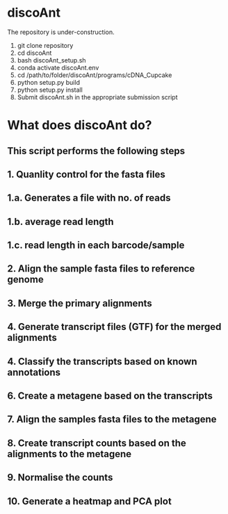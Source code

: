 # discoAnt
The repository is under-construction.

1. git clone repository
2. cd discoAnt
3. bash discoAnt_setup.sh
4. conda activate discoAnt.env
5. cd /path/to/folder/discoAnt/programs/cDNA_Cupcake
6. python setup.py build
7. python setup.py install
8. Submit discoAnt.sh in the appropriate submission script

# What does discoAnt do?

## This script performs the following steps
## 1. Quanlity control for the fasta files 
## 1.a. Generates a file with no. of reads
## 1.b. average read length
## 1.c. read length in each barcode/sample 
## 2. Align the sample fasta files to reference genome
## 3. Merge the primary alignments
## 4. Generate transcript files (GTF) for the merged alignments
## 4. Classify the transcripts based on known annotations 
## 6. Create a metagene based on the transcripts
## 7. Align the samples fasta files to the metagene
## 8. Create transcript counts based on the alignments to the metagene
## 9. Normalise the counts
## 10. Generate a heatmap and PCA plot



